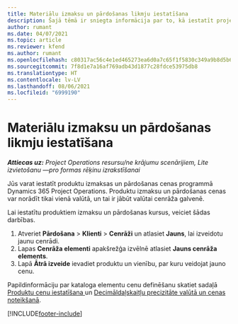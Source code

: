 ```yaml
---
title: Materiālu izmaksu un pārdošanas likmju iestatīšana
description: Šajā tēmā ir sniegta informācija par to, kā iestatīt projektu materiālos izmantoto izmaksu un pārdošanas kursus.
author: rumant
ms.date: 04/07/2021
ms.topic: article
ms.reviewer: kfend
ms.author: rumant
ms.openlocfilehash: c80317ac56c4e1ed465273ea6d0a7c65f1f5830c349a9b8d5b6f7f8d92424c7b
ms.sourcegitcommit: 7f8d1e7a16af769adb43d1877c28fdce53975db8
ms.translationtype: HT
ms.contentlocale: lv-LV
ms.lasthandoff: 08/06/2021
ms.locfileid: "6999190"
---
```

# <a name="set-up-cost-and-sales-rates-for-materials"></a>Materiālu izmaksu un pārdošanas likmju iestatīšana

_**Attiecas uz:** Project Operations resursu/ne krājumu scenārijiem, Lite izvietošanu —pro formas rēķinu izrakstīšanai_

Jūs varat iestatīt produktu izmaksas un pārdošanas cenas programmā Dynamics 365 Project Operations. Produktu izmaksu un pārdošanas cenas var norādīt tikai vienā valūtā, un tai ir jābūt valūtai cenrāža galvenē.

Lai iestatītu produktiem izmaksu un pārdošanas kursus, veiciet šādas darbības. 

1. Atveriet **Pārdošana** > **Klienti** > **Cenrāži** un atlasiet **Jauns**, lai izveidotu jaunu cenrādi. 
2. Lapas **Cenrāža elementi** apakšrežģa izvēlnē atlasiet **Jauns cenrāža elements**. 
3. Lapā **Ātrā izveide** ievadiet produktu un vienību, par kuru veidojat jauno cenu.

Papildinformāciju par kataloga elementu cenu definēšanu skatiet sadaļā [Produktu cenu iestatīšana ](/dynamics365/sales-enterprise/create-price-lists-price-list-items-define-pricing-products.md) un [Decimāldaļskaitļu precizitāte valūtā un cenas noteikšanā](/dynamics365/sales-enterprise/decimal-precision-currency-pricing.md).

[!INCLUDE[footer-include](../includes/footer-banner.md)]
